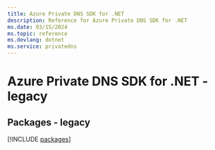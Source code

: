 ```yaml
---
title: Azure Private DNS SDK for .NET
description: Reference for Azure Private DNS SDK for .NET
ms.date: 03/15/2024
ms.topic: reference
ms.devlang: dotnet
ms.service: privatedns
---
```

# Azure Private DNS SDK for .NET - legacy
## Packages - legacy
[!INCLUDE [packages](private-dns-index.md)]